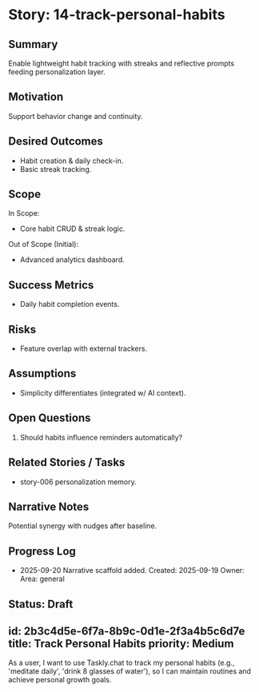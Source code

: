 <!-- Generated/Normalized from template on 2025-09-20 -->
# Story: 14-track-personal-habits

## Summary
Enable lightweight habit tracking with streaks and reflective prompts feeding personalization layer.

## Motivation
Support behavior change and continuity.

## Desired Outcomes
- Habit creation & daily check-in.
- Basic streak tracking.

## Scope
In Scope:
- Core habit CRUD & streak logic.

Out of Scope (Initial):
- Advanced analytics dashboard.

## Success Metrics
- Daily habit completion events.

## Risks
- Feature overlap with external trackers.

## Assumptions
- Simplicity differentiates (integrated w/ AI context).

## Open Questions
1. Should habits influence reminders automatically?

## Related Stories / Tasks
- story-006 personalization memory.

## Narrative Notes
Potential synergy with nudges after baseline.

## Progress Log
- 2025-09-20 Narrative scaffold added.
Created: 2025-09-19
Owner: 
Area: general

Status: Draft
---
id: 2b3c4d5e-6f7a-8b9c-0d1e-2f3a4b5c6d7e
title: Track Personal Habits
priority: Medium
---
As a user, I want to use Taskly.chat to track my personal habits (e.g., 'meditate daily', 'drink 8 glasses of water'), so I can maintain routines and achieve personal growth goals.
